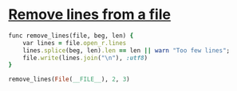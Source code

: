 [1]: http://rosettacode.org/wiki/Remove_lines_from_a_file

# [Remove lines from a file][1]

```ruby
func remove_lines(file, beg, len) {
    var lines = file.open_r.lines
    lines.splice(beg, len).len == len || warn "Too few lines";
    file.write(lines.join("\n"), :utf8)
}

remove_lines(File(__FILE__), 2, 3)
```
